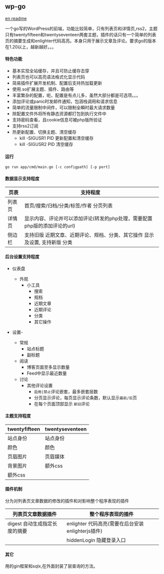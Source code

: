 ## wp-go

[en readme](https://github.com/fthvgb1/wp-go/blob/master/readme_en.md)

一个go写的WordPress的前端，功能比较简单，只有列表页和详情页,rss2，主题只有twentyfifteen和twentyseventeen两套主题，插件的话只有一个简单的列表页的摘要生成和enlighter代码高亮。本身只用于展示文章及评论。要求go的版本在1.20以上，越新越好。。。

#### 特色功能

- 基本实现全站缓存，并且可防止缓存击穿
- 列表页也可以高亮语法格式化显示代码
- 简易插件扩展开发机制、配置后支持热加载更新
- 使用.so扩展主题、插件、路由等
- 丰富繁杂的配置，呃，配置是有点儿多，虽然大部分都是可选项。。。
- 添加评论或panic时发邮件通知，包涵栈调用和请求信息
- 简单的流量限制中间件，可以限制全瞬时最大请求数量
- 除配置文件外将所有静态资源都打包到执行文件中
- 支持密码查看，且cookie信息可被php版所验证
- 支持rss2订阅
- 热更新配置、切换主题、清空缓存
    - kill -SIGUSR1 PID 更新配置和清空缓存
    - kill -SIGUSR2 PID 清空缓存

#### 运行
```
go run app/cmd/main.go [-c configpath] [-p port]
```

#### 数据显示支持程度

| 页表  | 支持程度                                        |
|-----|---------------------------------------------|
| 列表页 | 首页/搜索/归档/分类/标签/作者 分页列表                      |
| 详情页 | 显示内容、评论并可以添加评论(转发的php处理，需要配置php版的添加评论的url)  |
| 侧边栏 | 支持旧版  近期文章、近期评论、规档、分类、其它操作  显示及设置, 支持新版  分类 |

#### 后台设置支持程度

- 仪表盘
    - 外观
        - 小工具
            - 搜索
            - 规档
            - 近期文章
            - 近期评论
            - 分类
            - 其它操作

- 设置-
    - 常规
        - 站点标题
        - 副标题
    - 阅读
        - 博客页面至多显示数量
        - Feed中显示最近数量
    - 讨论
      - 其他评论设置
          - `启用|禁止`评论嵌套，最多嵌套层数
          - 分页显示评论，每页显示评论条数，默认显示`最前/后`页
          - 在每个页面顶部显示 `新旧`评论

#### 主题支持程度

| twentyfifteen | twentyseventeen |
|---------------|-----------------|
| 站点身份          | 站点身份            |
| 颜色            | 颜色              |
| 页眉图片          | 页眉媒体            |
| 背景图片          | 额外css           |
| 额外css         |                 |

#### 插件机制

分为对列表页文章数据的修改的插件和对影响整个程序表现的插件

| 列表页文章数据插件           | 整个程序表现的插件                            |
|---------------------|--------------------------------------|
| digest  自动生成指定长度的摘要 | enlighter 代码高亮(需要在后台安装enlighterjs插件) |
|                     | hiddenLogin 隐藏登录入口                   |

#### 其它

用的gin框架和sqlx,在外面封装了层查询的方法。